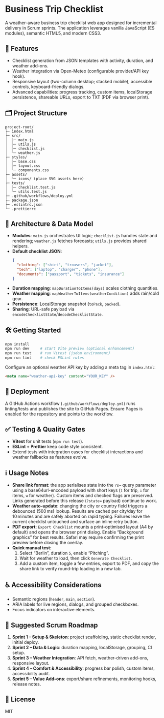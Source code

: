# Business Trip Checklist

A weather-aware business trip checklist web app designed for incremental delivery in Scrum sprints. The application leverages vanilla JavaScript (ES modules), semantic HTML5, and modern CSS3.

## 🌟 Features

- Checklist generation from JSON templates with activity, duration, and weather add-ons.
- Weather integration via Open-Meteo (configurable provider/API key hook).
- Responsive layout (two-column desktop; stacked mobile), accessible controls, keyboard-friendly dialogs.
- Advanced capabilities: progress tracking, custom items, localStorage persistence, shareable URLs, export to TXT (PDF via browser print).

## 🗂 Project Structure

```
project-root/
├─ index.html
├─ src/
│  ├─ main.js
│  ├─ utils.js
│  ├─ checklist.js
│  └─ weather.js
├─ styles/
│  ├─ base.css
│  ├─ layout.css
│  └─ components.css
├─ assets/
│  └─ icons/ (place SVG assets here)
├─ tests/
│  ├─ checklist.test.js
│  └─ utils.test.js
├─ .github/workflows/deploy.yml
├─ package.json
├─ .eslintrc.json
└─ .prettierrc
```

## 🧱 Architecture & Data Model

- **Modules**: `main.js` orchestrates UI logic; `checklist.js` handles state and rendering; `weather.js` fetches forecasts; `utils.js` provides shared helpers.
- **Default checklist JSON**:
  ```json
  {
    "clothing": ["shirt", "trousers", "jacket"],
    "tech": ["laptop", "charger", "phone"],
    "documents": ["passport", "tickets", "insurance"]
  }
  ```
- **Duration mapping**: `mapDurationToItems(days)` scales clothing quantities.
- **Weather mapping**: `mapWeatherToItems(weatherCondition)` adds rain/cold gear.
- **Persistence**: LocalStorage snapshot (`toPack`, `packed`).
- **Sharing**: URL-safe payload via `encodeChecklistState`/`decodeChecklistState`.

## 🛠 Getting Started

```bash
npm install
npm run dev     # start Vite preview (optional enhancement)
npm run test    # run Vitest (jsdom environment)
npm run lint    # check ESLint rules
```

Configure an optional weather API key by adding a meta tag in `index.html`:
```html
<meta name="weather-api-key" content="YOUR_KEY" />
```

## 🚀 Deployment

A GitHub Actions workflow (`.github/workflows/deploy.yml`) runs linting/tests and publishes the site to GitHub Pages. Ensure Pages is enabled for the repository and points to the workflow.

## ✅ Testing & Quality Gates

- **Vitest** for unit tests (`npm run test`).
- **ESLint + Prettier** keep code style consistent.
- Extend tests with integration cases for checklist interactions and weather fallbacks as features evolve.

## ℹ️ Usage Notes

- **Share link format**: the app serialises state into the `?s=` query parameter using a base64url-encoded payload with short keys (`t` for trip, `i` for items, `w` for weather). Custom items and checked flags are preserved. Links generated before this release (`?state=` payload) continue to work.
- **Weather auto-update**: changing the city or country field triggers a debounced (500 ms) lookup. Results are cached per city/day for 10 minutes and are safely aborted on rapid typing. Failures leave the current checklist untouched and surface an inline retry button.
- **PDF export**: `Export Checklist` mounts a print-optimised layout (A4 by default) and opens the browser print dialog. Enable “Background graphics” for best results. Safari may require confirming the print preview before closing the overlay.
- **Quick manual test**:
  1. Select “Berlin”, duration `5`, enable “Pitching”.
  2. Wait for weather to load, then click `Generate Checklist`.
  3. Add a custom item, toggle a few entries, export to PDF, and copy the share link to verify round-trip loading in a new tab.

## ♿ Accessibility Considerations

- Semantic regions (`header`, `main`, `section`).
- ARIA labels for live regions, dialogs, and grouped checkboxes.
- Focus indicators on interactive elements.

## 📅 Suggested Scrum Roadmap

1. **Sprint 1 – Setup & Skeleton**: project scaffolding, static checklist render, initial deploy.
2. **Sprint 2 – Data & Logic**: duration mapping, localStorage, grouping, CI setup.
3. **Sprint 3 – Weather Integration**: API fetch, weather-driven add-ons, responsive layout.
4. **Sprint 4 – Comfort & Accessibility**: progress bar polish, custom items, accessibility audit.
5. **Sprint 5 – Value Add-ons**: export/share refinements, monitoring hooks, release notes.

## 📄 License

MIT
